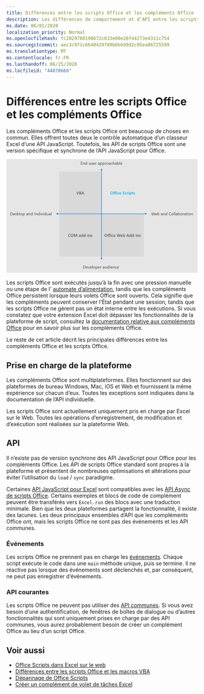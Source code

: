 ```yaml
---
title: Différences entre les scripts Office et les compléments Office
description: Les différences de comportement et d’API entre les scripts Office et les compléments Office.
ms.date: 06/01/2020
localization_priority: Normal
ms.openlocfilehash: fc2029780190672c633e00e26f44273e4311c754
ms.sourcegitcommit: aec3c971c6640429f89b6bb99d2c95ea06725599
ms.translationtype: MT
ms.contentlocale: fr-FR
ms.lasthandoff: 06/25/2020
ms.locfileid: "44878660"
---
```

# <a name="differences-between-office-scripts-and-office-add-ins"></a>Différences entre les scripts Office et les compléments Office

Les compléments Office et les scripts Office ont beaucoup de choses en commun. Elles offrent toutes deux le contrôle automatique d’un classeur Excel d’une API JavaScript. Toutefois, les API de scripts Office sont une version spécifique et synchrone de l’API JavaScript pour Office.

![Diagramme à quatre quadrants montrant les zones ciblées pour différentes solutions d’extensibilité Office. Les scripts Office et les compléments Office Web sont centrés sur le Web et la collaboration, mais les scripts Office répondent aux utilisateurs finaux (tandis que les compléments Web Office ciblent les développeurs professionnels).)](../images/office-programmability-diagram.png)

Les scripts Office sont exécutés jusqu’à la fin avec une pression manuelle ou une étape de l' [automate d’alimentation](https://flow.microsoft.com/), tandis que les compléments Office persistent lorsque leurs volets Office sont ouverts. Cela signifie que les compléments peuvent conserver l’État pendant une session, tandis que les scripts Office ne gèrent pas un état interne entre les exécutions. Si vous constatez que votre extension Excel doit dépasser les fonctionnalités de la plateforme de script, consultez la [documentation relative aux compléments Office](/office/dev/add-ins) pour en savoir plus sur les compléments Office.

Le reste de cet article décrit les principales différences entre les compléments Office et les scripts Office.

## <a name="platform-support"></a>Prise en charge de la plateforme

Les compléments Office sont multiplateformes. Elles fonctionnent sur des plateformes de bureau Windows, Mac, iOS et Web et fournissent la même expérience sur chacun d’eux. Toutes les exceptions sont indiquées dans la documentation de l’API individuelle.

Les scripts Office sont actuellement uniquement pris en charge par Excel sur le Web. Toutes les opérations d’enregistrement, de modification et d’exécution sont réalisées sur la plateforme Web.

## <a name="apis"></a>API

Il n’existe pas de version synchrone des API JavaScript pour Office pour les compléments Office. Les API de scripts Office standard sont propres à la plateforme et présentent de nombreuses optimisations et altérations pour éviter l’utilisation du `load` / `sync` paradigme.

Certaines [API JavaScript pour Excel](/javascript/api/excel?view=excel-js-preview) sont compatibles avec les [API Async de scripts Office](../develop/excel-async-model.md). Certains exemples et blocs de code de complément peuvent être transférés vers `Excel.run` des blocs avec une traduction minimale. Bien que les deux plateformes partagent la fonctionnalité, il existe des lacunes. Les deux principaux ensembles d’API que les compléments Office ont, mais les scripts Office ne sont pas des événements et les API communes.

### <a name="events"></a>Événements

Les scripts Office ne prennent pas en charge les [événements](/office/dev/add-ins/excel/excel-add-ins-events). Chaque script exécute le code dans une `main` méthode unique, puis se termine. Il ne réactive pas lorsque des événements sont déclenchés et, par conséquent, ne peut pas enregistrer d’événements.

### <a name="common-apis"></a>API courantes

Les scripts Office ne peuvent pas utiliser des [API communes](/javascript/api/office). Si vous avez besoin d’une authentification, de fenêtres de boîtes de dialogue ou d’autres fonctionnalités qui sont uniquement prises en charge par des API communes, vous aurez probablement besoin de créer un complément Office au lieu d’un script Office.

## <a name="see-also"></a>Voir aussi

- [Office Scripts dans Excel sur le web](../overview/excel.md)
- [Différences entre les scripts Office et les macros VBA](vba-differences.md)
- [Dépannage de Office Scripts](../testing/troubleshooting.md)
- [Créer un complément de volet de tâches Excel](/office/dev/add-ins/quickstarts/excel-quickstart-jquery)
